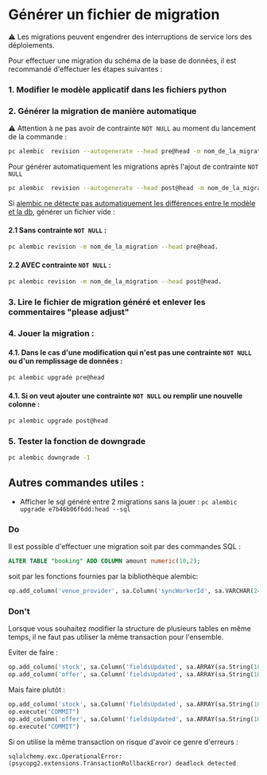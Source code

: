# Générer un fichier de migration

⚠️ Les migrations peuvent engendrer des interruptions de service lors des déploiements.

Pour effectuer une migration du schéma de la base de données, il est recommandé d'effectuer les étapes suivantes :

### 1. Modifier le modèle applicatif dans les fichiers python

### 2. Générer la migration de manière automatique

⚠️ Attention à ne pas avoir de contrainte `NOT NULL` au moment du lancement de la commande : 

```bash
pc alembic  revision --autogenerate --head pre@head -m nom_de_la_migration
```

Pour générer automatiquement les migrations après l'ajout de contrainte `NOT NULL`

```bash
pc alembic  revision --autogenerate --head post@head -m nom_de_la_migration
```

Si [alembic ne détecte pas automatiquement les différences entre le modèle et la db](https://alembic.sqlalchemy.org/en/latest/autogenerate.html#what-does-autogenerate-detect-and-what-does-it-not-detect), générer un fichier vide : 

#### 2.1 Sans contrainte `NOT NULL` : 
```bash
pc alembic revision -m nom_de_la_migration --head pre@head.
```
#### 2.2 AVEC contrainte `NOT NULL` :
```bash
pc alembic revision -m nom_de_la_migration --head post@head.
```

### 3. Lire le fichier de migration généré et enlever les commentaires "please adjust"

### 4. Jouer la migration :

#### 4.1. Dans le cas d'une modification qui n'est pas une contrainte `NOT NULL` ou d'un remplissage de données : 

```bash
pc alembic upgrade pre@head
```
#### 4.1. Si on veut ajouter une contrainte `NOT NULL` ou remplir une nouvelle colonne :
```bash
pc alembic upgrade post@head
```

### 5. Tester la fonction de downgrade

```bash
pc alembic downgrade -1
```

## Autres commandes utiles :

- Afficher le sql généré entre 2 migrations sans la jouer : `pc alembic upgrade e7b46b06f6dd:head --sql`

### Do

Il est possible d'effectuer une migration soit par des commandes SQL :

```SQL
ALTER TABLE "booking" ADD COLUMN amount numeric(10,2);
```

soit par les fonctions fournies par la bibliothèque alembic:

```python
op.add_column('venue_provider', sa.Column('syncWorkerId', sa.VARCHAR(24), nullable=True))
```

### Don't

Lorsque vous souhaitez modifier la structure de plusieurs tables en même temps,
il ne faut pas utiliser la même transaction pour l'ensemble.

Eviter de faire :

```python
op.add_column('stock', sa.Column('fieldsUpdated', sa.ARRAY(sa.String(100)), nullable=False, server_default="{}"))
op.add_column('offer', sa.Column('fieldsUpdated', sa.ARRAY(sa.String(100)), nullable=False, server_default="{}"))
```

Mais faire plutôt :

```python
op.add_column('stock', sa.Column('fieldsUpdated', sa.ARRAY(sa.String(100)), nullable=False, server_default="{}"))
op.execute("COMMIT")
op.add_column('offer', sa.Column('fieldsUpdated', sa.ARRAY(sa.String(100)), nullable=False, server_default="{}"))
op.execute("COMMIT")
```

Si on utilise la même transaction on risque d'avoir ce genre d'erreurs :

```
sqlalchemy.exc.OperationalError: (psycopg2.extensions.TransactionRollbackError) deadlock detected
```
